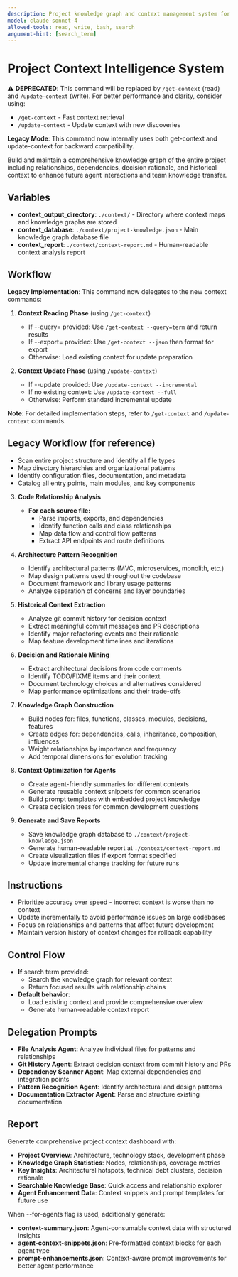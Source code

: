 ```yaml
---
description: Project knowledge graph and context management system for enhanced agent intelligence
model: claude-sonnet-4
allowed-tools: read, write, bash, search
argument-hint: [search_term]
---
```


# Project Context Intelligence System

⚠️ **DEPRECATED**: This command will be replaced by `/get-context` (read) and `/update-context` (write).
For better performance and clarity, consider using:
- `/get-context` - Fast context retrieval
- `/update-context` - Update context with new discoveries

**Legacy Mode**: This command now internally uses both get-context and update-context for backward compatibility.

Build and maintain a comprehensive knowledge graph of the entire project including relationships, dependencies, decision rationale, and historical context to enhance future agent interactions and team knowledge transfer.

## Variables
- **context_output_directory**: `./context/` - Directory where context maps and knowledge graphs are stored
- **context_database**: `./context/project-knowledge.json` - Main knowledge graph database file
- **context_report**: `./context/context-report.md` - Human-readable context analysis report

## Workflow
**Legacy Implementation**: This command now delegates to the new context commands:

1. **Context Reading Phase** (using `/get-context`)
   - If --query= provided: Use `/get-context --query=term` and return results
   - If --export= provided: Use `/get-context --json` then format for export
   - Otherwise: Load existing context for update preparation

2. **Context Update Phase** (using `/update-context`)
   - If --update provided: Use `/update-context --incremental`
   - If no existing context: Use `/update-context --full`
   - Otherwise: Perform standard incremental update

**Note**: For detailed implementation steps, refer to `/get-context` and `/update-context` commands.

## Legacy Workflow (for reference)
   - Scan entire project structure and identify all file types
   - Map directory hierarchies and organizational patterns
   - Identify configuration files, documentation, and metadata
   - Catalog all entry points, main modules, and key components

3. **Code Relationship Analysis**
   - **For each source file:**
     - Parse imports, exports, and dependencies
     - Identify function calls and class relationships
     - Map data flow and control flow patterns
     - Extract API endpoints and route definitions

4. **Architecture Pattern Recognition**
   - Identify architectural patterns (MVC, microservices, monolith, etc.)
   - Map design patterns used throughout the codebase
   - Document framework and library usage patterns
   - Analyze separation of concerns and layer boundaries

5. **Historical Context Extraction**
   - Analyze git commit history for decision context
   - Extract meaningful commit messages and PR descriptions
   - Identify major refactoring events and their rationale
   - Map feature development timelines and iterations

6. **Decision and Rationale Mining**
   - Extract architectural decisions from code comments
   - Identify TODO/FIXME items and their context
   - Document technology choices and alternatives considered
   - Map performance optimizations and their trade-offs

7. **Knowledge Graph Construction**
   - Build nodes for: files, functions, classes, modules, decisions, features
   - Create edges for: dependencies, calls, inheritance, composition, influences
   - Weight relationships by importance and frequency
   - Add temporal dimensions for evolution tracking

8. **Context Optimization for Agents**
   - Create agent-friendly summaries for different contexts
   - Generate reusable context snippets for common scenarios
   - Build prompt templates with embedded project knowledge
   - Create decision trees for common development questions

9. **Generate and Save Reports**
   - Save knowledge graph database to `./context/project-knowledge.json`
   - Generate human-readable report at `./context/context-report.md`
   - Create visualization files if export format specified
   - Update incremental change tracking for future runs

## Instructions
- Prioritize accuracy over speed - incorrect context is worse than no context
- Update incrementally to avoid performance issues on large codebases
- Focus on relationships and patterns that affect future development
- Maintain version history of context changes for rollback capability

## Control Flow
- **If** search term provided:
  - Search the knowledge graph for relevant context
  - Return focused results with relationship chains
- **Default behavior**:
  - Load existing context and provide comprehensive overview
  - Generate human-readable context report

## Delegation Prompts
- **File Analysis Agent**: Analyze individual files for patterns and relationships
- **Git History Agent**: Extract decision context from commit history and PRs
- **Dependency Scanner Agent**: Map external dependencies and integration points
- **Pattern Recognition Agent**: Identify architectural and design patterns
- **Documentation Extractor Agent**: Parse and structure existing documentation

## Report
Generate comprehensive project context dashboard with:
- **Project Overview**: Architecture, technology stack, development phase
- **Knowledge Graph Statistics**: Nodes, relationships, coverage metrics
- **Key Insights**: Architectural hotspots, technical debt clusters, decision rationale
- **Searchable Knowledge Base**: Quick access and relationship explorer
- **Agent Enhancement Data**: Context snippets and prompt templates for future use

When --for-agents flag is used, additionally generate:
- **context-summary.json**: Agent-consumable context data with structured insights
- **agent-context-snippets.json**: Pre-formatted context blocks for each agent type
- **prompt-enhancements.json**: Context-aware prompt improvements for better agent performance
